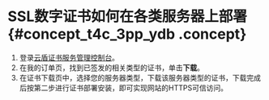 # SSL数字证书如何在各类服务器上部署 {#concept_t4c_3pp_ydb .concept}

1.  登录[云盾证书服务管理控制台](https://yundun.console.aliyun.com/?p=cas#/cas/home)。
2.  在我的订单页，找到已签发的相关类型的证书，单击**下载**。
3.  在证书下载页中，选择您的服务器类型，下载该服务器类型的证书，下载完成后按第二步进行证书部署安装，即可实现网站的HTTPS可信访问。

